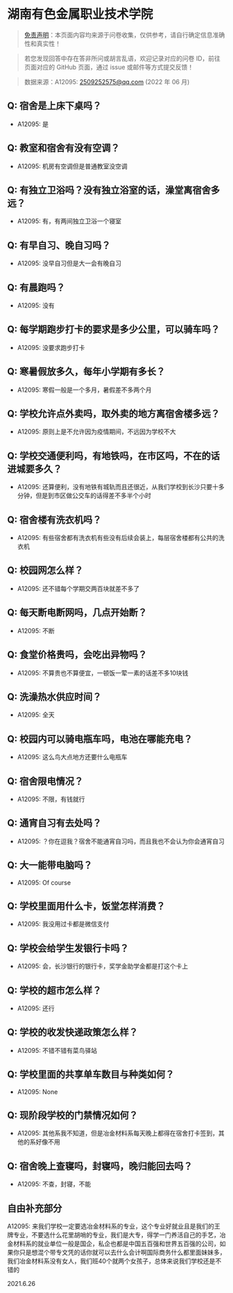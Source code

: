 # 湖南有色金属职业技术学院

> [免责声明](https://colleges.chat/#_3)：本页面内容均来源于问卷收集，仅供参考，请自行确定信息准确性和真实性！

> 若您发现回答中存在答非所问或胡言乱语，欢迎记录对应的问卷 ID，前往页面对应的 GitHub 页面，通过 issue 或邮件等方式提交反馈！

> 数据来源：A12095: 2509252575@qq.com (2022 年 06 月)

## Q: 宿舍是上床下桌吗？

- A12095: 是

## Q: 教室和宿舍有没有空调？

- A12095: 机房有空调但是普通教室没空调

## Q: 有独立卫浴吗？没有独立浴室的话，澡堂离宿舍多远？

- A12095: 有，有两间独立卫浴一个寝室

## Q: 有早自习、晚自习吗？

- A12095: 没早自习但是大一会有晚自习

## Q: 有晨跑吗？

- A12095: 没有

## Q: 每学期跑步打卡的要求是多少公里，可以骑车吗？

- A12095: 没要求跑步打卡

## Q: 寒暑假放多久，每年小学期有多长？

- A12095: 寒假一般是一个多月，暑假差不多两个月

## Q: 学校允许点外卖吗，取外卖的地方离宿舍楼多远？

- A12095: 原则上是不允许因为疫情期间，不远因为学校不大

## Q: 学校交通便利吗，有地铁吗，在市区吗，不在的话进城要多久？

- A12095: 还算便利，没有地铁有城轨而且还很近，从我们学校到长沙只要十多分钟，但是到市区做公交车的话得差不多半个小时

## Q: 宿舍楼有洗衣机吗？

- A12095: 有些宿舍都有洗衣机有些没有后续会装上，每层宿舍楼都有公共的洗衣机

## Q: 校园网怎么样？

- A12095: 还不错每个学期交两百块就差不多了

## Q: 每天断电断网吗，几点开始断？

- A12095: 不断

## Q: 食堂价格贵吗，会吃出异物吗？

- A12095: 不算贵也不算便宜，一顿饭一荤一素的话差不多10块钱

## Q: 洗澡热水供应时间？

- A12095: 全天

## Q: 校园内可以骑电瓶车吗，电池在哪能充电？

- A12095: 这么鸟大点地方还要什么电瓶车

## Q: 宿舍限电情况？

- A12095: 不限，有钱就行

## Q: 通宵自习有去处吗？

- A12095: ？你在逗我？宿舍不能通宵自习吗，而且我也不会认为你会通宵自习

## Q: 大一能带电脑吗？

- A12095: Of course

## Q: 学校里面用什么卡，饭堂怎样消费？

- A12095: 我没用过卡都是微信支付

## Q: 学校会给学生发银行卡吗？

- A12095: 会，长沙银行的银行卡，奖学金助学金都是打这个卡上

## Q: 学校的超市怎么样？

- A12095: 还行

## Q: 学校的收发快递政策怎么样？

- A12095: 不错不错有菜鸟驿站

## Q: 学校里面的共享单车数目与种类如何？

- A12095: None

## Q: 现阶段学校的门禁情况如何？

- A12095: 其他系我不知道，但是冶金材料系每天晚上都得在宿舍打卡签到，其他的系好像不用

## Q: 宿舍晚上查寝吗，封寝吗，晚归能回去吗？

- A12095: 不查，封寝，不能

## 自由补充部分

A12095: 来我们学校一定要选冶金材料系的专业，这个专业好就业且是我们的王牌专业，不要选什么花里胡哨的专业，我们是大专，得学一门养活自己的手艺，冶金材料系的就业单位一般是国企，私企也都是中国五百强和世界五百强的公司，如果你只是想混个带专文凭的话你就可以去什么会计啊国际商务什么都里面妹妹多，我们冶金材料系没有女人，我们班40个就两个女孩子，总体来说我们学校还是不错的

2021.6.26